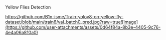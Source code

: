 Yellow Flies Detection

https://github.com/B1n-isme/Train-yolov8-on-yellow-fly-dataset/blob/main/train6/val_batch0_pred.jpg?raw=true![image](https://github.com/user-attachments/assets/0d64f84a-8b3e-4405-9c76-4e4a06a810a0)
